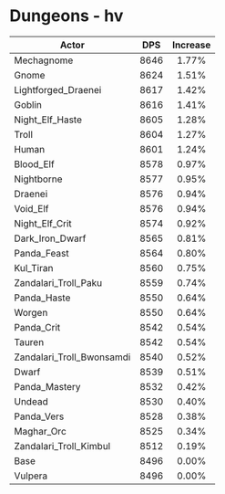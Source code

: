# Dungeons - hv
| Actor | DPS | Increase |
|---|:---:|:---:|
|Mechagnome|8646|1.77%|
|Gnome|8624|1.51%|
|Lightforged_Draenei|8617|1.42%|
|Goblin|8616|1.41%|
|Night_Elf_Haste|8605|1.28%|
|Troll|8604|1.27%|
|Human|8601|1.24%|
|Blood_Elf|8578|0.97%|
|Nightborne|8577|0.95%|
|Draenei|8576|0.94%|
|Void_Elf|8576|0.94%|
|Night_Elf_Crit|8574|0.92%|
|Dark_Iron_Dwarf|8565|0.81%|
|Panda_Feast|8564|0.80%|
|Kul_Tiran|8560|0.75%|
|Zandalari_Troll_Paku|8559|0.74%|
|Panda_Haste|8550|0.64%|
|Worgen|8550|0.64%|
|Panda_Crit|8542|0.54%|
|Tauren|8542|0.54%|
|Zandalari_Troll_Bwonsamdi|8540|0.52%|
|Dwarf|8539|0.51%|
|Panda_Mastery|8532|0.42%|
|Undead|8530|0.40%|
|Panda_Vers|8528|0.38%|
|Maghar_Orc|8525|0.34%|
|Zandalari_Troll_Kimbul|8512|0.19%|
|Base|8496|0.00%|
|Vulpera|8496|0.00%|
